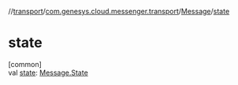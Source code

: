 //[transport](../../../index.md)/[com.genesys.cloud.messenger.transport](../index.md)/[Message](index.md)/[state](state.md)

# state

[common]\
val [state](state.md): [Message.State](-state/index.md)
